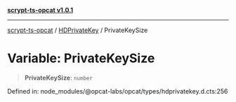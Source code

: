 [**scrypt-ts-opcat v1.0.1**](../../../README.md)

***

[scrypt-ts-opcat](../../../README.md) / [HDPrivateKey](../README.md) / PrivateKeySize

# Variable: PrivateKeySize

> **PrivateKeySize**: `number`

Defined in: node\_modules/@opcat-labs/opcat/types/hdprivatekey.d.cts:256
